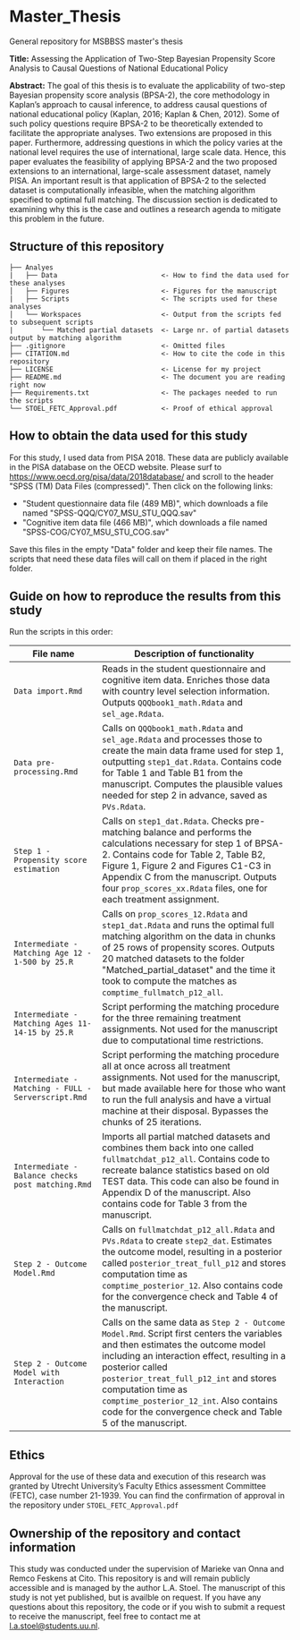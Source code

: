 # Master_Thesis
General repository for MSBBSS master's thesis

**Title:** Assessing the Application of Two-Step Bayesian Propensity Score Analysis to Causal Questions of National Educational Policy

**Abstract:**
The goal of this thesis is to evaluate the applicability of two-step Bayesian propensity score analysis (BPSA-2), the core methodology in Kaplan’s approach to causal inference, to address causal questions of national educational policy (Kaplan, 2016; Kaplan & Chen, 2012). Some of such policy questions require BPSA-2 to be theoretically extended to facilitate the appropriate analyses. Two extensions are proposed in this paper. Furthermore, addressing questions in which the policy varies at the national level requires the use of international, large scale data. Hence, this paper evaluates the feasibility of applying BPSA-2 and the two proposed extensions to an international, large-scale assessment dataset, namely PISA. An important result is that application of BPSA-2 to the selected dataset is computationally infeasible, when the matching algorithm specified to optimal full matching. The discussion section is dedicated to examining why this is the case and outlines a research agenda to mitigate this problem in the future.

## Structure of this repository

```
├── Analyes
|   ├── Data                          <- How to find the data used for these analyses
│   ├── Figures                       <- Figures for the manuscript 
|   ├── Scripts                       <- The scripts used for these analyses
│   └── Workspaces                    <- Output from the scripts fed to subsequent scripts
|       └── Matched partial datasets  <- Large nr. of partial datasets output by matching algorithm
├── .gitignore                        <- Omitted files
├── CITATION.md                       <- How to cite the code in this repository
├── LICENSE                           <- License for my project
├── README.md                         <- The document you are reading right now
├── Requirements.txt                  <- The packages needed to run the scripts
└── STOEL_FETC_Approval.pdf           <- Proof of ethical approval
```

## How to obtain the data used for this study
For this study, I used data from PISA 2018. These data are publicly available in the PISA database on the OECD website. Please surf to https://www.oecd.org/pisa/data/2018database/ and scroll to the header "SPSS (TM) Data Files (compressed)". Then click on the following links: 

- "Student questionnaire data file (489 MB)", which downloads a file named "SPSS-QQQ/CY07_MSU_STU_QQQ.sav"
- "Cognitive item data file (466 MB)", which downloads a file named "SPSS-COG/CY07_MSU_STU_COG.sav"

Save this files in the empty "Data" folder and keep their file names. The scripts that need these data files will call on them if placed in the right folder. 

## Guide on how to reproduce the results from this study

Run the scripts in this order: 

| File name                         | Description of functionality |
|-----------------------------------|----------------------|
| `Data import.Rmd`                 | Reads in the student questionnaire and cognitive item data. Enriches those data with country level selection information. Outputs `QQQbook1_math.Rdata` and `sel_age.Rdata`. |
| `Data pre-processing.Rmd`         | Calls on `QQQbook1_math.Rdata` and  `sel_age.Rdata` and processes those to create the main data frame used for step 1, outputting `step1_dat.Rdata`. Contains code for Table 1 and Table B1 from the manuscript. Computes the plausible values needed for step 2 in advance, saved as `PVs.Rdata`. |
| `Step 1 - Propensity score estimation`  | Calls on `step1_dat.Rdata`. Checks pre-matching balance and performs the calculations necessary for step 1 of BPSA-2. Contains code for Table 2, Table B2, Figure 1, Figure 2 and Figures C1-C3 in Appendix C from the manuscript. Outputs four `prop_scores_xx.Rdata` files, one for each treatment assignment. |
| `Intermediate - Matching Age 12 - 1-500 by 25.R` | Calls on `prop_scores_12.Rdata` and `step1_dat.Rdata` and runs the optimal full matching algorithm on the data in chunks of 25 rows of propensity scores. Outputs 20 matched datasets to the folder "Matched_partial_dataset" and the time it took to compute the matches as `comptime_fullmatch_p12_all`.|
| `Intermediate - Matching Ages 11-14-15 by 25.R` | Script performing the matching procedure for the three remaining treatment assignments. Not used for the manuscript due to computational time restrictions. |
| `Intermediate - Matching - FULL - Serverscript.Rmd`  | Script performing the matching procedure all at once across all treatment assignments. Not used for the manuscript, but made available here for those who want to run the full analysis and have a virtual machine at their disposal. Bypasses the chunks of 25 iterations. |
| `Intermediate - Balance checks post matching.Rmd`  |  Imports all partial matched datasets and combines them back into one called `fullmatchdat_p12_all`. Contains code to recreate balance statistics based on old TEST data. This code can also be found in Appendix D of the manuscript. Also contains code for Table 3 from the manuscript.| 
| `Step 2 - Outcome Model.Rmd`      | Calls on `fullmatchdat_p12_all.Rdata` and `PVs.Rdata` to create `step2_dat`. Estimates the outcome model, resulting in a posterior called `posterior_treat_full_p12` and stores computation time as `comptime_posterior_12`.  Also contains code for the convergence check and Table 4 of the manuscript. |
| `Step 2 - Outcome Model with Interaction` | Calls on the same data as `Step 2 - Outcome Model.Rmd`. Script first centers the variables and then estimates the outcome model including an interaction effect, resulting in a posterior called `posterior_treat_full_p12_int` and stores computation time as `comptime_posterior_12_int`.  Also contains code for the convergence check and Table 5 of the manuscript. |


## Ethics
Approval for the use of these data and execution of this research was granted by Utrecht University’s Faculty Ethics assessment Committee (FETC), case number 21-1939. You can find the confirmation of approval in the repository under `STOEL_FETC_Approval.pdf`


## Ownership of the repository and contact information

This study was conducted under the supervision of Marieke van Onna and Remco Feskens at Cito. This repository is and will remain publicly accessible and is managed by the author L.A. Stoel. The manuscript of this study is not yet published, but is availble on request. If you have any questions about this repository, the code or if you wish to submit a request to receive the manuscript, feel free to contact me at l.a.stoel@students.uu.nl. 


